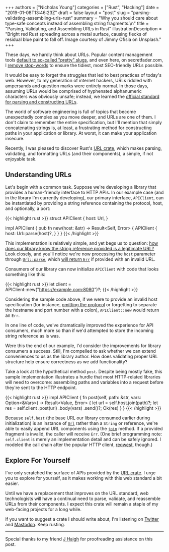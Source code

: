+++
authors = ["Nicholas Young"]
categories = ["Rust", "Hacking"]
date = "2019-01-08T13:46:23Z"
draft = false
layout = "post"
slug = "parsing-validating-assembling-urls-rust"
summary = "Why you should care about type-safe concepts instead of assembling string fragments.\n"
title = "Parsing, Validating, and Assembling URLs in Rust"
illustrationDescription = "Bright red Rust spreading across a metal surface, causing flecks of residual blue paint to fall off. Image courtesy of Jimmy Ofisia on Unsplash."
+++

These days, we hardly think about URLs. Popular content management tools
[default to so-called "pretty" slugs][default-pretty], and even here, on
secretfader.com, I [remove stop-words][stop-words] to ensure the tidiest, most
SEO-friendly URLs possible.

It would be easy to forget the struggles that led to best
practices of today's web. However, to my generation of
internet hackers, URLs riddled with ampersands and question
marks were entirely normal. In those days, assuming URLs would
be comprised of hyphenated alphanumeric characters was
obviously unsafe; instead, we learned the [official standard
for parsing and constructing URLs][url-standard].

The world of software engineering is full of topics that become unexpectedly
complex as you move deeper, and URLs are one of them. I don't claim to remember
the entire specification, but I'll mention that simply concatenating strings
is, at least, a frustrating method for constructing paths in your application
or library. At worst, it can make your application insecure.

Recently, I was pleased to discover Rust's [URL crate][url-crate], which makes
parsing, validating, and formatting URLs (and their components), a simple, if
not enjoyable task.

## Understanding URLs

Let's begin with a common task. Suppose we're developing a library that provides
a human-friendly interface to HTTP APIs. In our example case (and in the library
I'm currently developing), our primary interface, `APIClient`, can be
instantiated by providing a string reference containing the protocol, host, and
optionally, a port:

{{< highlight rust >}}
struct APIClient {
  host: Url,
}

impl APIClient {
  pub fn new(host: &str) -> Result<Self, Error> {
    APIClient {
      host: Url::parse(host)?,
    }
  }
}
{{< /highlight >}}

This implementation is relatively simple, and yet begs us to question: [how does
our library know the string reference provided is a legitimate
URL?][playground-parse] Look closely, and you'll notice we're now processing
the `host` parameter through [`Url::parse`][url-crate], which [will return
`Err`][playground-error] if provided with an invalid URL.

Consumers of our library can now initialize `APIClient` with code that looks
something like this:

{{< highlight rust >}}
let client = APIClient::new("https://example.com:8080")?;
{{< /highlight >}}

Considering the sample code above, if we were to provide an invalid host
specification (for instance, [omitting the protocol][playground-error] or
forgetting to separate the hostname and port number with a colon),
`APIClient::new` would return an `Err`.

In one line of code, we've dramatically improved the experience for API
consumers, much more so than if we'd attempted to store the incoming string
reference as is was.

Were this the end of our example, I'd consider the improvements for library
consumers a success. Still, I'm compelled to ask whether we can extend
conveniences to us as the library author. How does validating proper URL
structure help ensure correctness as we add functionality?

Take a look at the hypothetical method `post`. Despite being mostly
fake, this sample implementation illustrates a hurdle that most HTTP-related
libraries will need to overcome: assembling paths and variables into a request
before they're sent to the HTTP endpoint.

{{< highlight rust >}}
impl APIClient {
  fn post(self, path: &str, vars: Option<&Vars>)
    -> Result<Value, Error>
  {
    let url = self.host.join(path)?;
    let res = self.client
      .post(url)
      .body(vars)
      .send()?;
    Ok(res)
  }
}
{{< /highlight >}}

Because `self.host` (the base URL our library consumed earlier during
initialization) is an instance of [`Url`][url-crate] rather than a `String` or
reference, we're able to easily append URL components using the
[`join`][url-crate-join] method. If a provided fragment is invalid, the caller
will receive `Err`. (One brief programming note: `self.client` is merely an
implementation detail and can be safely ignored. I modeled the call chain after
the popular HTTP client, [reqwest][reqwest], though.)

## Explore For Yourself

I've only scratched the surface of APIs provided by the [URL
crate][url-crate]. I urge you to explore for yourself, as it
makes working with this web standard a bit easier.

Until we have a replacement that improves on the URL
standard, web technologists will have a continual need to
parse, validate, and reassemble URLs from their components. I expect this
crate will remain a staple of my web-facing projects for a long while.

If you want to suggest a crate I should write about, I'm
listening on [Twitter][twitter] and [Mastodon][mastodon]. Keep rusting.

---

Special thanks to my friend [J Haigh](https://twitter.com/DebugSteven) for
proofreading assistance on this post.

[playground-parse]:
https://play.rust-lang.org/?version=stable&mode=debug&edition=2018&gist=62d44913be331834cf1829ea507953f5
[playground-error]:
https://play.rust-lang.org/?version=stable&mode=debug&edition=2018&gist=66476252c8ec17e59b26da911b30253d
[stop-words]: https://en.wikipedia.org/wiki/Stop_words
[default-pretty]: https://en.wikipedia.org/wiki/Clean_URL
[url-standard]: https://www.w3.org/TR/url/
[qs]: https://en.wikipedia.org/wiki/Query_string
[reqwest]: https://docs.rs/reqwest/
[url-crate]: https://docs.rs/url/
[url-crate-join]: https://docs.rs/url/1.7.2/url/struct.Url.html#method.join
[twitter]: https://twitter.com/secretfader
[mastodon]: https://mastodon.social/@secretfader
